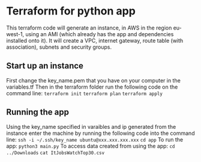 # Terraform for python app
This terraform code will generate an instance, in AWS in the region eu-west-1, using an AMI (which already has the app and dependencies installed onto it). It will create a VPC, internet gateway, route table (with association), subnets and security groups.

## Start up an instance
First change the key_name.pem that you have on your computer in the variables.tf
Then in the terraform folder run the following code on the command line:
`terraform init`
`terraform plan`
`terraform apply`

## Running the app
Using the key_name specified in varaibles and ip generated from the instance enter the machine by running the following code into the command line:
`ssh -i ~/.ssh/key_name ubuntu@xxx.xxx.xxx.xxx`
`cd app`
To run the app:
`python3 main.py`
To access data created from using the app:
`cd ../Downloads`
`cat ItJobsWatchTop30.csv`
